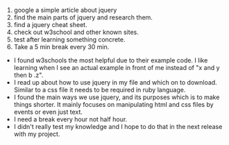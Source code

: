 1. google a simple article about jquery
2. find the main parts of jquery and research them.
3. find a jquery cheat sheet.
4. check out w3school and other known sites.
5. test after learning something concrete.
6. Take a 5 min break every 30 min.

* I found w3schools the most helpful due to their example code. I like learning when I see an actual example in front of me instead of "x and y then b .z". 
* I read up about how to use jquery in my file and which on to download. Similar to a css file it needs to be required in ruby language.  
* I found the main ways we use jquery, and its purposes which is to make things shorter. It mainly focuses on manipulating html and css files by events or even just text.
* I need a break every hour not half hour.
* I didn't really test my knowledge and I hope to do that in the next release with my project.  
